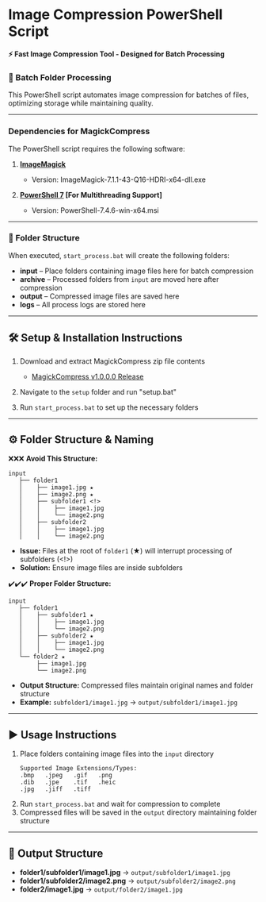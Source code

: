 # Image Compression PowerShell Script

**⚡ Fast Image Compression Tool - Designed for Batch Processing**

### 🚀 Batch Folder Processing

This PowerShell script automates image compression for batches of files, optimizing storage while maintaining quality.

---
### Dependencies for MagickCompress

The PowerShell script requires the following software:

1. **[ImageMagick](https://imagemagick.org)**  
   - Version: ImageMagick-7.1.1-43-Q16-HDRI-x64-dll.exe  

2. **[PowerShell 7](https://github.com/PowerShell/PowerShell) [For Multithreading Support]**
   - Version: PowerShell-7.4.6-win-x64.msi

---
### 📂 Folder Structure
When executed, `start_process.bat` will create the following folders:

- **input** – Place folders containing image files here for batch compression
- **archive** – Processed folders from `input` are moved here after compression
- **output** – Compressed image files are saved here
- **logs** – All process logs are stored here

---
## 🛠️ Setup & Installation Instructions

1. Download and extract MagickCompress zip file contents
   - [MagickCompress v1.0.0.0 Release](https://github.com/NeoMatrix14241/MagickCompress/releases/download/MagickCompress-v1.0.0.0/MagickCompress-v1.0.0.0.zip)

2. Navigate to the `setup` folder and run "setup.bat"

3. Run `start_process.bat` to set up the necessary folders

---
## ⚙️ Folder Structure & Naming

❌❌❌ **Avoid This Structure:**
```
input
   ├── folder1
   │    ├── image1.jpg ★
   │    ├── image2.png ★
   │    ├── subfolder1 <!>
   │    │    ├── image1.jpg
   │    │    └── image2.png
   │    ├── subfolder2
   │    │    ├── image1.jpg
   │    │    └── image2.png
```
- **Issue:** Files at the root of `folder1` (★) will interrupt processing of subfolders (<!>)
- **Solution:** Ensure image files are inside subfolders

✔️✔️✔️ **Proper Folder Structure:**
```
input
   ├── folder1
   │    ├── subfolder1 ★
   │    │    ├── image1.jpg
   │    │    └── image2.png
   │    ├── subfolder2 ★
   │    │    ├── image1.jpg
   │    │    └── image2.png
   └── folder2 ★
        ├── image1.jpg
        └── image2.png
```
- **Output Structure:** Compressed files maintain original names and folder structure
- **Example:** `subfolder1/image1.jpg` → `output/subfolder1/image1.jpg`

---
## ▶️ Usage Instructions

1. Place folders containing image files into the `input` directory
   ```
   Supported Image Extensions/Types:
   .bmp   .jpeg   .gif   .png
   .dib   .jpe    .tif   .heic
   .jpg   .jiff   .tiff
   ```
2. Run `start_process.bat` and wait for compression to complete
3. Compressed files will be saved in the `output` directory maintaining folder structure

---
## 📄 Output Structure

- **folder1/subfolder1/image1.jpg** → `output/subfolder1/image1.jpg`
- **folder1/subfolder2/image2.png** → `output/subfolder2/image2.png`
- **folder2/image1.jpg** → `output/folder2/image1.jpg`
